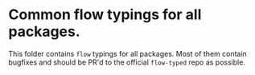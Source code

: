 # Common flow typings for all packages.
This folder contains `flow` typings for all packages. Most of them contain bugfixes and should be PR'd to the official `flow-typed` repo as possible.
